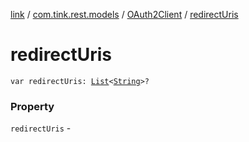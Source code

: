 [link](../../index.md) / [com.tink.rest.models](../index.md) / [OAuth2Client](index.md) / [redirectUris](./redirect-uris.md)

# redirectUris

`var redirectUris: `[`List`](https://kotlinlang.org/api/latest/jvm/stdlib/kotlin.collections/-list/index.html)`<`[`String`](https://kotlinlang.org/api/latest/jvm/stdlib/kotlin/-string/index.html)`>?`

### Property

`redirectUris` - 